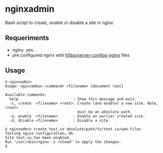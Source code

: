 # nginxadmin
Bash script to create, enable or disable a site in nginx.

## Requeriments
  - nginx. yes.
  - pre configured nginx with [h5bp/server-configs-nginx](https://github.com/h5bp/server-configs-nginx) files

## Usage
```shell
$ nginxadmin
Usage: nginxadmin <command> <filename> [document root]

Available commands:
  help                         : Show this message and exit.
  -c, create  <filename> <root>: Create (and enable) a new site. Note, <root>
                                 must be an absolute path.
  -e, enable  <filename>       : Enable an earlier created site.
  -d, disable <filename>       : Disable a site.

$ nginxadmin create test.io absolute/path/to/test.io/web-files
Testing nginx configuration… Ok
Site test.io has been enabled. 
Run "/usr/sbin/nginx -s reload" to apply the changes.
$ 
```
